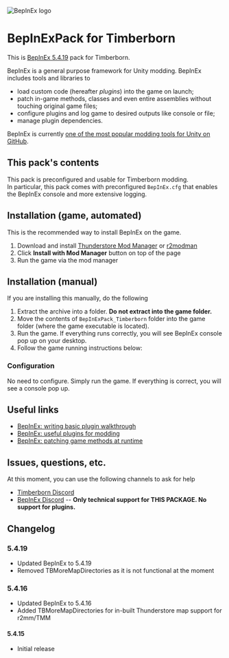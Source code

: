 ![BepInEx logo](https://avatars2.githubusercontent.com/u/39589027?s=256)

# BepInExPack for Timberborn

This is [BepInEx 5.4.19](https://github.com/BepInEx/BepInEx) pack for Timberborn.

BepInEx is a general purpose framework for Unity modding.
BepInEx includes tools and libraries to

* load custom code (hereafter *plugins*) into the game on launch;
* patch in-game methods, classes and even entire assemblies without touching original game files;
* configure plugins and log game to desired outputs like console or file;
* manage plugin dependencies.

BepInEx is currently [one of the most popular modding tools for Unity on GitHub](https://github.com/topics/modding?o=desc&s=stars).

## This pack's contents

This pack is preconfigured and usable for Timberborn modding.  
In particular, this pack comes with preconfigured `BepInEx.cfg` that enables the BepInEx console and more extensive logging.

## Installation (game, automated)

This is the recommended way to install BepInEx on the game.

1. Download and install [Thunderstore Mod Manager](https://www.overwolf.com/app/Thunderstore-Thunderstore_Mod_Manager) or [r2modman](https://Timberborn.thunderstore.io/package/ebkr/r2modman/)
2. Click **Install with Mod Manager** button on top of the page
3. Run the game via the mod manager

## Installation (manual)

If you are installing this manually, do the following

1. Extract the archive into a folder. **Do not extract into the game folder.**
2. Move the contents of `BepInExPack_Timberborn` folder into the game folder (where the game executable is located).
3. Run the game. If everything runs correctly, you will see BepInEx console pop up on your desktop.
4. Follow the game running instructions below:

### Configuration

No need to configure. Simply run the game. If everything is correct, you will see a console pop up.

## Useful links

* [BepInEx: writing basic plugin walkthrough](https://docs.bepinex.dev/articles/dev_guide/plugin_tutorial/index.html)
* [BepInEx: useful plugins for modding](https://docs.bepinex.dev/articles/dev_guide/dev_tools.html)
* [BepInEx: patching game methods at runtime](https://docs.bepinex.dev/articles/dev_guide/runtime_patching.html)

## Issues, questions, etc.

At this moment, you can use the following channels to ask for help

* [Timberborn Discord](https://discord.gg/timberborn)
* [BepInEx Discord](https://discord.gg/MpFEDAg) -- **Only technical support for THIS PACKAGE. No support for plugins.**

## Changelog

### 5.4.19

* Updated BepInEx to 5.4.19
* Removed TBMoreMapDirectories as it is not functional at the moment

### 5.4.16

* Updated BepInEx to 5.4.16
* Added TBMoreMapDirectories for in-built Thunderstore map support for r2mm/TMM

#### 5.4.15

* Initial release
